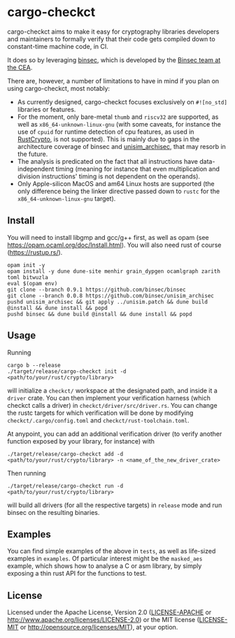 # cargo-checkct

cargo-checkct aims to make it easy for cryptography libraries developers and maintainers to formally verify that their code gets compiled down to constant-time machine code, in CI.

It does so by leveraging [binsec](https://github.com/binsec/binsec), which is developed by the [Binsec team at the CEA](https://binsec.github.io/).

There are, however, a number of limitations to have in mind if you plan on using cargo-checkct, most notably:

- As currently designed, cargo-checkct focuses exclusively on `#![no_std]` libraries or features.
- For the moment, only bare-metal `thumb` and `riscv32` are supported, as well as `x86_64-unknown-linux-gnu` (with some caveats, for instance the use of `cpuid` for runtime detection of cpu features, as used in [RustCrypto](https://github.com/RustCrypto/utils/tree/master/cpufeatures), is not supported). This is mainly due to gaps in the architecture coverage of binsec and [unisim_archisec](https://github.com/binsec/unisim_archisec), that may resorb in the future.
- The analysis is predicated on the fact that all instructions have data-independent timing (meaning for instance that even multiplication and division instructions' timing is not dependent on the operands).
- Only Apple-silicon MacOS and am64 Linux hosts are supported (the only difference being the linker directive passed down to `rustc` for the `x86_64-unknown-linux-gnu` target).

## Install

You will need to install libgmp and gcc/g++ first, as well as opam (see <https://opam.ocaml.org/doc/Install.html>).
You will also need rust of course (<https://rustup.rs/>).

```console
opam init -y
opam install -y dune dune-site menhir grain_dypgen ocamlgraph zarith toml bitwuzla
eval $(opam env)
git clone --branch 0.9.1 https://github.com/binsec/binsec
git clone --branch 0.0.8 https://github.com/binsec/unisim_archisec
pushd unisim_archisec && git apply ../unisim.patch && dune build @install && dune install && popd
pushd binsec && dune build @install && dune install && popd
```

## Usage

Running

```console
cargo b --release
./target/release/cargo-checkct init -d <path/to/your/rust/crypto/library>
```

will initialize a `checkct/` workspace at the designated path, and inside it a `driver` crate.
You can then implement your verification harness (which checkct calls a driver) in `checkct/driver/src/driver.rs`.
You can change the rustc targets for which verification will be done by modifying `checkct/.cargo/config.toml` and `checkct/rust-toolchain.toml`.

At anypoint, you can add an additional verification driver (to verify another function exposed by your library, for instance) with

```console
./target/release/cargo-checkct add -d <path/to/your/rust/crypto/library> -n <name_of_the_new_driver_crate>
```

Then running

```console
./target/release/cargo-checkct run -d <path/to/your/rust/crypto/library>
```

will build all drivers (for all the respective targets) in `release` mode and run binsec on the resulting binaries.

## Examples

You can find simple examples of the above in `tests`, as well as life-sized examples in `examples`. Of particular interest might be the `masked_aes` example, which shows how to analyse a C or asm library, by simply exposing a thin rust API for the functions to test.

## License

Licensed under the Apache License, Version 2.0 ([LICENSE-APACHE](LICENSE-APACHE) or <http://www.apache.org/licenses/LICENSE-2.0>) or the MIT license ([LICENSE-MIT](LICENSE-MIT) or <http://opensource.org/licenses/MIT>), at your option.
